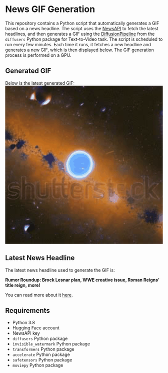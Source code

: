 # News GIF Generation
This repository contains a Python script that automatically generates a GIF based on a news headline. The script uses the [NewsAPI](https://newsapi.org/) to fetch the latest headlines, and then generates a GIF using the [DiffusionPipeline](https://github.com/huggingface/diffusers) from the `diffusers` Python package for Text-to-Video task.
The script is scheduled to run every few minutes. Each time it runs, it fetches a new headline and generates a new GIF, which is then displayed below. The GIF generation process is performed on a GPU.

## Generated GIF
Below is the latest generated GIF:
![Generated GIF](output.gif?raw=true&v=1691480038)

## Latest News Headline
The latest news headline used to generate the GIF is:

**Rumor Roundup: Brock Lesnar plan, WWE creative issue, Roman Reigns’ title reign, more!**

You can read more about it [here](https://www.cagesideseats.com/2023/8/7/23822326/rumor-roundup-aug-7-2023-brock-lesnar-plan-wwe-creative-issue-roman-reigns-title-reign).

## Requirements
- Python 3.8
- Hugging Face account
- NewsAPI key
- `diffusers` Python package
- `invisible_watermark` Python package
- `transformers` Python package
- `accelerate` Python package
- `safetensors` Python package
- `moviepy` Python package
